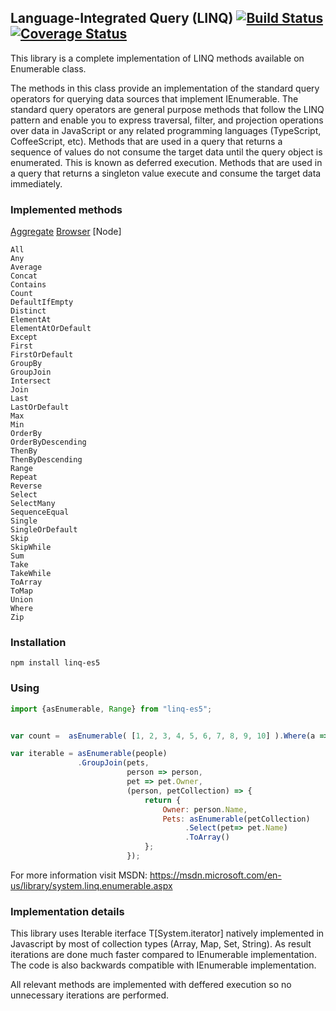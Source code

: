 ## Language-Integrated Query (LINQ) [![Build Status](https://travis-ci.org/ENikS/LINQ.svg?branch=master)](https://travis-ci.org/ENikS/LINQ) [![Coverage Status](https://coveralls.io/repos/github/ENikS/LINQ/badge.svg?branch=master)](https://coveralls.io/github/ENikS/LINQ?branch=master)

This library is a complete implementation of LINQ methods available on Enumerable class. 

The methods in this class provide an implementation of the standard query operators for querying data sources that implement IEnumerable<T>. The standard query operators are general purpose methods that follow the LINQ pattern and enable you to express traversal, filter, and projection operations over data in JavaScript or any related programming languages (TypeScript, CoffeeScript, etc).
Methods that are used in a query that returns a sequence of values do not consume the target data until the query object is enumerated. This is known as deferred execution. Methods that are used in a query that returns a singleton value execute and consume the target data immediately.

### Implemented methods
[Aggregate](https://msdn.microsoft.com/en-us/library/bb549218.aspx) [Browser](https://jsfiddle.net/ENikS/wx3sehr5/) [Node]
```
All
Any 
Average
Concat 
Contains
Count 
DefaultIfEmpty
Distinct 
ElementAt
ElementAtOrDefault 
Except
First 
FirstOrDefault
GroupBy
GroupJoin
Intersect
Join
Last
LastOrDefault
Max
Min
OrderBy
OrderByDescending
ThenBy
ThenByDescending
Range
Repeat
Reverse
Select
SelectMany
SequenceEqual
Single
SingleOrDefault
Skip
SkipWhile
Sum
Take
TakeWhile
ToArray
ToMap
Union
Where
Zip
```

### Installation
```
npm install linq-es5
```

### Using
```javascript
import {asEnumerable, Range} from "linq-es5";


var count =  asEnumerable( [1, 2, 3, 4, 5, 6, 7, 8, 9, 10] ).Where(a => a % 2 == 1).Count()

var iterable = asEnumerable(people)
               .GroupJoin(pets,
                          person => person, 
                          pet => pet.Owner,
                          (person, petCollection) => {
                              return {
                                  Owner: person.Name,
                                  Pets: asEnumerable(petCollection)
                                       .Select(pet=> pet.Name)
                                       .ToArray()
                              };
                          });

```
For more information visit MSDN: https://msdn.microsoft.com/en-us/library/system.linq.enumerable.aspx 

### Implementation details
This library uses Iterable iterface T[System.iterator] natively implemented in Javascript by most of collection types (Array, Map, Set, String). As result iterations are done much faster compared to IEnumerable implementation. The code is also backwards compatible with IEnumerable implementation. 

All relevant methods are implemented with deffered execution so no unnecessary iterations are performed. 
